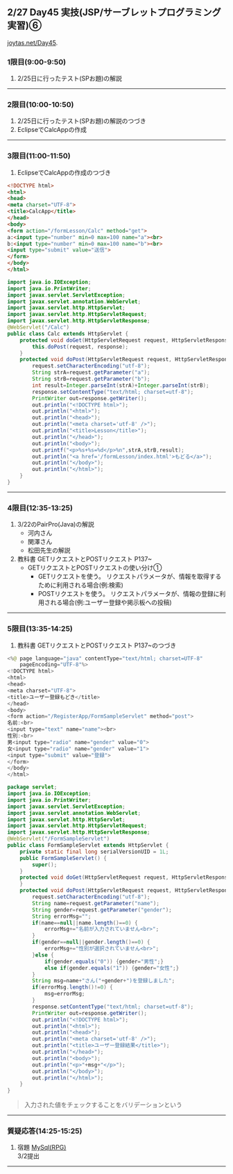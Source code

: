 ## 2/27 Day45 実技(JSP/サーブレットプログラミング実習)⑥
[joytas.net/Day45](https://joytas.net/%e8%a8%93%e7%b7%b4/day45).
### 1限目(9:00-9:50)
1. 2/25日に行ったテスト(SPお題)の解説
---
### 2限目(10:00-10:50)
1. 2/25日に行ったテスト(SPお題)の解説のつづき
1. EclipseでCalcAppの作成
---
### 3限目(11:00-11:50)
1. EclipseでCalcAppの作成のつづき
~~~html
<!DOCTYPE html>
<html>
<head>
<meta charset="UTF-8">
<title>CalcApp</title>
</head>
<body>
<form action="/formLesson/Calc" method="get">
a:<input type="number" min=0 max=100 name="a"><br>
b:<input type="number" min=0 max=100 name="b"><br>
<input type="submit" value="送信">
</form>
</body>
</html>
~~~
~~~java
import java.io.IOException;
import java.io.PrintWriter;
import javax.servlet.ServletException;
import javax.servlet.annotation.WebServlet;
import javax.servlet.http.HttpServlet;
import javax.servlet.http.HttpServletRequest;
import javax.servlet.http.HttpServletResponse;
@WebServlet("/Calc")
public class Calc extends HttpServlet {
	protected void doGet(HttpServletRequest request, HttpServletResponse response) throws ServletException, IOException {
		this.doPost(request, response);
	}
	protected void doPost(HttpServletRequest request, HttpServletResponse response) throws ServletException, IOException {
		request.setCharacterEncoding("utf-8");
		String strA=request.getParameter("a");
		String strB=request.getParameter("b");
		int result=Integer.parseInt(strA)+Integer.parseInt(strB);
		response.setContentType("text/html; charset=utf-8");
		PrintWriter out=response.getWriter();
		out.println("<!DOCTYPE html>");
		out.println("<html>");
		out.println("<head>");
		out.println("<meta charset='utf-8' />");
		out.println("<title>Lesson</title>");
		out.println("</head>");
		out.println("<body>");
		out.printf("<p>%s+%s=%d</p>%n",strA,strB,result);
		out.println("<a href='/formLesson/index.html'>もどる</a>");
		out.println("</body>");
		out.println("</html>");
	}
}
~~~
---
### 4限目(12:35-13:25)
1. 3/22のPairPro(Java)の解説
	- 河内さん
	- 関澤さん
	- 松田先生の解説
1. 教科書 GETリクエストとPOSTリクエスト P137~
	- GETリクエストとPOSTリクエストの使い分け①
		- GETリクエストを使う。
		リクエストパラメータが、情報を取得するために利用される場合(例:検索)
		- POSTリクエストを使う。
		リクエストパラメータが、情報の登録に利用される場合(例:ユーザー登録や掲示板への投稿)
---
### 5限目(13:35-14:25)
1. 教科書 GETリクエストとPOSTリクエスト P137~のつづき
~~~java
<%@ page language="java" contentType="text/html; charset=UTF-8"
    pageEncoding="UTF-8"%>
<!DOCTYPE html>
<html>
<head>
<meta charset="UTF-8">
<title>ユーザー登録もどき</title>
</head>
<body>
<form action="/RegisterApp/FormSampleServlet" method="post">
名前:<br>
<input type="text" name="name"><br>
性別:<br>
男<input type="radio" name="gender" value="0">
女<input type="radio" name="gender" value="1">
<input type="submit" value="登録">
</form>
</body>
</html>
~~~
~~~java
package servlet;
import java.io.IOException;
import java.io.PrintWriter;
import javax.servlet.ServletException;
import javax.servlet.annotation.WebServlet;
import javax.servlet.http.HttpServlet;
import javax.servlet.http.HttpServletRequest;
import javax.servlet.http.HttpServletResponse;
@WebServlet("/FormSampleServlet")
public class FormSampleServlet extends HttpServlet {
	private static final long serialVersionUID = 1L;
    public FormSampleServlet() {
        super();
    }
	protected void doGet(HttpServletRequest request, HttpServletResponse response) throws ServletException, IOException {
	}
	protected void doPost(HttpServletRequest request, HttpServletResponse response) throws ServletException, IOException {
		request.setCharacterEncoding("utf-8");
		String name=request.getParameter("name");
		String gender=request.getParameter("gender");
		String errorMsg="";
		if(name==null||name.length()==0) {
			errorMsg+="名前が入力されていません<br>";
		}
		if(gender==null||gender.length()==0) {
			errorMsg+="性別が選択されていません<br>";
		}else {
			if(gender.equals("0")) {gender="男性";}
			else if(gender.equals("1")) {gender="女性";}
		}
		String msg=name+"さん("+gender+")を登録しました";
		if(errorMsg.length()!=0) {
			msg=errorMsg;
		}
		response.setContentType("text/html; charset=utf-8");
		PrintWriter out=response.getWriter();
		out.println("<!DOCTYPE html>");
		out.println("<html>");
		out.println("<head>");
		out.println("<meta charset='utf-8' />");
		out.println("<title>ユーザー登録結果</title>");
		out.println("</head>");
		out.println("<body>");
		out.println("<p>"+msg+"</p>");
		out.println("</body>");
		out.println("</html>");
	}
}
~~~
> 入力された値をチェックすることをバリデーションという
---
### 質疑応答(14:25-15:25)
1. 宿題
[MySql(RPG)](https://joytas.net/programming/mysql/mysql_rpg)  
3/2提出
---
